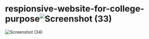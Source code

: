 # respionsive-website-for-college-purpose![Screenshot (33)](https://github.com/vikassharma011/respionsive-website-for-college-purpose/assets/67600288/cbcfe380-e0a0-4c83-9006-c79c6ac855b4)
![Screenshot (34)](https://github.com/vikassharma011/respionsive-website-for-college-purpose/assets/67600288/b43e6c65-37e8-49ac-af10-acb1d699c247)
